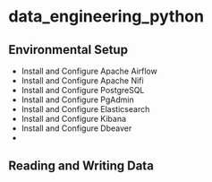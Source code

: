 # data_engineering_python 

## Environmental Setup

+ Install and Configure Apache Airflow 
+ Install and Configure Apache Nifi 
+ Install and Configure PostgreSQL 
+ Install and Configure PgAdmin 
+ Install and Configure Elasticsearch 
+ Install and Configure Kibana
+ Install and Configure Dbeaver
+ 

## Reading and Writing Data

